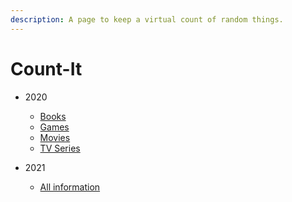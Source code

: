 ```yaml
---
description: A page to keep a virtual count of random things.
---
```


# Count-It
- 2020
    - [Books](2020/books.md)
    - [Games](2020/games.md)
    - [Movies](2020/movies.md)
    - [TV Series](2020/tvseries.md)
   
- 2021 
    - [All information](2021/README.md)